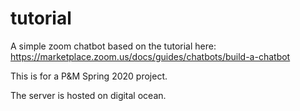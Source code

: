 # tutorial
A simple zoom chatbot based on the tutorial here: https://marketplace.zoom.us/docs/guides/chatbots/build-a-chatbot

This is for a P&M Spring 2020 project.

The server is hosted on digital ocean.
